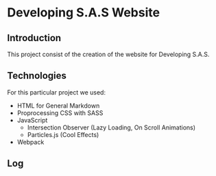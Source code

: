 # Developing S.A.S Website

## Introduction

This project consist of the creation of the website for Developing S.A.S.

## Technologies

For this particular project we used:

- HTML for General Markdown
- Proprocessing CSS with SASS
- JavaScript
  - Intersection Observer (Lazy Loading, On Scroll Animations)
  - Particles.js (Cool Effects)
- Webpack

## Log
